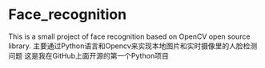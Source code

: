 # Face_recognition
This is a small project of face recognition based on OpenCV open source library.
主要通过Python语言和Opencv来实现本地图片和实时摄像里的人脸检测问题
这是我在GitHub上面开源的第一个Python项目
